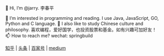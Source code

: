 👋 Hi, I’m @jarry. 李春平

👀 I’m interested in programming and reading. I use Java, JavaScript, GO, Python and C language.
🌱 I also like to study Chinese culture and philosophy. 喜欢编程，爱好国学，也投资股票和基金。如有兴趣可加好友！<br>
📫 How to reach me? wechat: springbuild  

[知乎](https://www.zhihu.com/people/lightsunshine)
| [头条](https://www.toutiao.com/c/user/token/CidAdOIf7QRkrVDWC1OJKMg4h9FJEdxHqEyfSHLAfodQxyvj4CnBUGoaSQo8AAAAAAAAAAAAAE9RU3bBjYXAJzVKEdI35yCBTrfPf_gwrcNv9y3Wo2WiovoUMDHH8PbrADrZnzmzJwzdEODP-A0Yw8WD6gQiAQMRx_p3/?source=list&log_from=a627754418bdb8_1754363921659) | [百家号](https://author.baidu.com/home?from=bjh_article&app_id=1709383317371268) | [medium](https://medium.com/@microwind)

<!---
jarry/jarry is a ✨ special ✨ repository because its `README.md` (this file) appears on your GitHub profile.
You can click the Preview link to take a look at your changes.
--->
